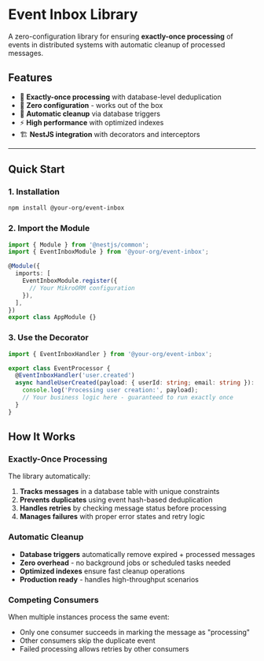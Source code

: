 # Event Inbox Library

A zero-configuration library for ensuring **exactly-once processing** of events in distributed systems with automatic cleanup of processed messages.

## Features

- 🔐 **Exactly-once processing** with database-level deduplication
- 🚀 **Zero configuration** - works out of the box
- 🧹 **Automatic cleanup** via database triggers
- ⚡ **High performance** with optimized indexes
- 🏗️ **NestJS integration** with decorators and interceptors

---

## Quick Start

### 1. Installation

```bash
npm install @your-org/event-inbox
```

### 2. Import the Module

```typescript
import { Module } from '@nestjs/common';
import { EventInboxModule } from '@your-org/event-inbox';

@Module({
  imports: [
    EventInboxModule.register({
      // Your MikroORM configuration
    }),
  ],
})
export class AppModule {}
```

### 3. Use the Decorator

```typescript
import { EventInboxHandler } from '@your-org/event-inbox';

export class EventProcessor {
  @EventInboxHandler('user.created')
  async handleUserCreated(payload: { userId: string; email: string }): Promise<void> {
    console.log('Processing user creation:', payload);
    // Your business logic here - guaranteed to run exactly once
  }
}
```

## How It Works

### Exactly-Once Processing

The library automatically:

1. **Tracks messages** in a database table with unique constraints
2. **Prevents duplicates** using event hash-based deduplication  
3. **Handles retries** by checking message status before processing
4. **Manages failures** with proper error states and retry logic

### Automatic Cleanup

- **Database triggers** automatically remove expired + processed messages
- **Zero overhead** - no background jobs or scheduled tasks needed
- **Optimized indexes** ensure fast cleanup operations
- **Production ready** - handles high-throughput scenarios

### Competing Consumers

When multiple instances process the same event:
- Only one consumer succeeds in marking the message as "processing"
- Other consumers skip the duplicate event
- Failed processing allows retries by other consumers

